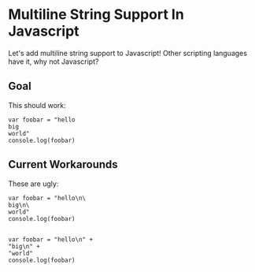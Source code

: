 Multiline String Support In Javascript
======================================

Let's add multiline string support to Javascript! Other scripting languages have it, why not Javascript?

Goal
----

This should work:

    var foobar = "hello
    big
    world"
    console.log(foobar)



Current Workarounds
-------------------

These are ugly:

    var foobar = "hello\n\
    big\n\
    world"
    console.log(foobar)


    var foobar = "hello\n" +
    "big\n" +
    "world"
    console.log(foobar)
